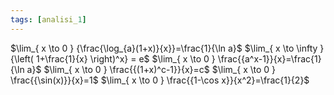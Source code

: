 ```yaml
---
tags: [analisi_1]
---
```

$\lim_{ x \to 0 } {\frac{\log_{a}(1+x)}{x}}=\frac{1}{\ln a}$
$\lim_{ x \to \infty } {\left( 1+\frac{1}{x} \right)^x} = e$
$\lim_{ x \to 0 } \frac{{a^x-1}}{x}=\frac{1}{\ln a}$
$\lim_{ x \to 0 } \frac{{(1+x)^c-1}}{x}=c$
$\lim_{ x \to 0 } \frac{{\sin(x)}}{x}=1$
$\lim_{ x \to 0 } \frac{{1-\cos x}}{x^2}=\frac{1}{2}$
